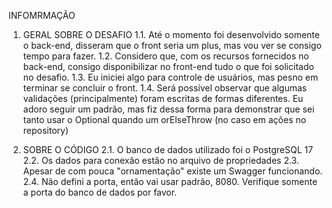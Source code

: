 INFOMRMAÇÃO

1. GERAL SOBRE O DESAFIO
  1.1. Até o momento foi desenvolvido somente o back-end, disseram que o front seria um plus, mas vou ver se consigo tempo para fazer.
  1.2. Considero que, com os recursos fornecidos no back-end, consigo disponibilizar no front-end tudo o que foi solicitado no desafio.
  1.3. Eu iniciei algo para controle de usuários, mas pesno em terminar se concluir o front.
  1.4. Será possível observar que algumas validações (principalmente) foram escritas de formas diferentes. Eu adoro seguir um padrão, mas fiz dessa forma para demonstrar que sei tanto usar o Optional quando um orElseThrow (no caso em ações no repository)

2. SOBRE O CÓDIGO
  2.1. O banco de dados utilizado foi o PostgreSQL 17
  2.2. Os dados para conexão estão no arquivo de propriedades
  2.3. Apesar de com pouca "ornamentação" existe um Swagger funcionando.
  2.4. Não defini a porta, então vai usar  padrão, 8080. Verifique somente a porta do banco de dados por favor.
